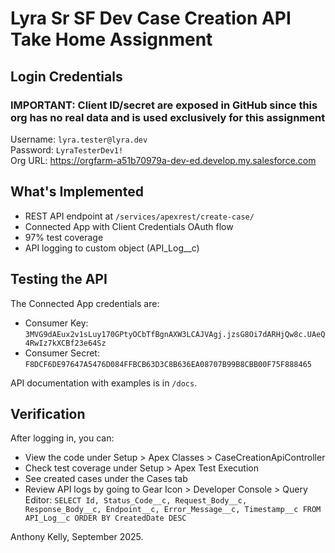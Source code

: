 # Lyra Sr SF Dev Case Creation API Take Home Assignment

## Login Credentials
### IMPORTANT: Client ID/secret are exposed in GitHub since this org has no real data and is used exclusively for this assignment

Username: `lyra.tester@lyra.dev`  
Password: `LyraTesterDev1!`  
Org URL: https://orgfarm-a51b70979a-dev-ed.develop.my.salesforce.com

## What's Implemented

- REST API endpoint at `/services/apexrest/create-case/`
- Connected App with Client Credentials OAuth flow
- 97% test coverage
- API logging to custom object (API_Log__c)

## Testing the API
The Connected App credentials are:
- Consumer Key: `3MVG9dAEux2v1sLuy170GPtyOCbTfBgnAXW3LCAJVAgj.jzsG8Oi7dARHjQw8c.UAeQ4RwIz7kXCBf23e64Sz`
- Consumer Secret: `F8DCF6DE97647A5476D084FFBCB63D3C8B636EA08707B99B8CBB00F75F888465`

API documentation with examples is in `/docs`.

## Verification

After logging in, you can:
- View the code under Setup > Apex Classes > CaseCreationApiController
- Check test coverage under Setup > Apex Test Execution
- See created cases under the Cases tab
- Review API logs by going to Gear Icon > Developer Console > Query Editor: `SELECT Id, Status_Code__c, Request_Body__c, Response_Body__c, Endpoint__c, Error_Message__c, Timestamp__c FROM API_Log__c ORDER BY CreatedDate DESC`

Anthony Kelly, September 2025.